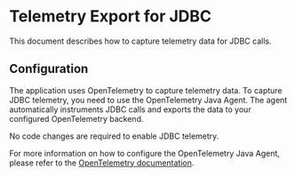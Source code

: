 # Telemetry Export for JDBC

This document describes how to capture telemetry data for JDBC calls.

## Configuration

The application uses OpenTelemetry to capture telemetry data. To capture JDBC telemetry, you need to use the OpenTelemetry Java Agent. The agent automatically instruments JDBC calls and exports the data to your configured OpenTelemetry backend.

No code changes are required to enable JDBC telemetry.

For more information on how to configure the OpenTelemetry Java Agent, please refer to the [OpenTelemetry documentation](https://opentelemetry.io/docs/instrumentation/java/automatic/).
